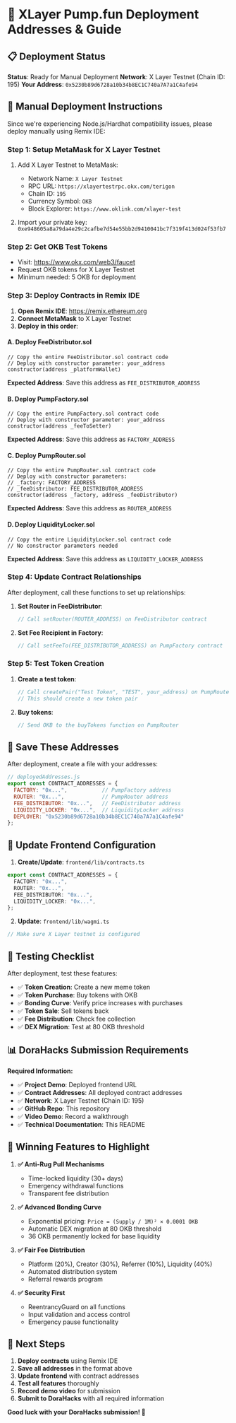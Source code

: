 # 🚀 XLayer Pump.fun Deployment Addresses & Guide

## 📋 Deployment Status
**Status**: Ready for Manual Deployment
**Network**: X Layer Testnet (Chain ID: 195)
**Your Address**: `0x5230b89d6728a10b34b8EC1C740a7A7a1C4afe94`

## 🎯 Manual Deployment Instructions

Since we're experiencing Node.js/Hardhat compatibility issues, please deploy manually using Remix IDE:

### Step 1: Setup MetaMask for X Layer Testnet
1. Add X Layer Testnet to MetaMask:
   - Network Name: `X Layer Testnet`
   - RPC URL: `https://xlayertestrpc.okx.com/terigon`
   - Chain ID: `195`
   - Currency Symbol: `OKB`
   - Block Explorer: `https://www.oklink.com/xlayer-test`

2. Import your private key: `0xe948605a8a79da4e29c2cafbe7d54e55bb2d9410041bc7f319f413d024f53fb7`

### Step 2: Get OKB Test Tokens
- Visit: https://www.okx.com/web3/faucet
- Request OKB tokens for X Layer Testnet
- Minimum needed: 5 OKB for deployment

### Step 3: Deploy Contracts in Remix IDE

1. **Open Remix IDE**: https://remix.ethereum.org
2. **Connect MetaMask** to X Layer Testnet
3. **Deploy in this order**:

#### A. Deploy FeeDistributor.sol
```solidity
// Copy the entire FeeDistributor.sol contract code
// Deploy with constructor parameter: your_address
constructor(address _platformWallet)
```
**Expected Address**: Save this address as `FEE_DISTRIBUTOR_ADDRESS`

#### B. Deploy PumpFactory.sol
```solidity
// Copy the entire PumpFactory.sol contract code
// Deploy with constructor parameter: your_address
constructor(address _feeToSetter)
```
**Expected Address**: Save this address as `FACTORY_ADDRESS`

#### C. Deploy PumpRouter.sol
```solidity
// Copy the entire PumpRouter.sol contract code
// Deploy with constructor parameters:
// _factory: FACTORY_ADDRESS
// _feeDistributor: FEE_DISTRIBUTOR_ADDRESS
constructor(address _factory, address _feeDistributor)
```
**Expected Address**: Save this address as `ROUTER_ADDRESS`

#### D. Deploy LiquidityLocker.sol
```solidity
// Copy the entire LiquidityLocker.sol contract code
// No constructor parameters needed
```
**Expected Address**: Save this address as `LIQUIDITY_LOCKER_ADDRESS`

### Step 4: Update Contract Relationships

After deployment, call these functions to set up relationships:

1. **Set Router in FeeDistributor**:
   ```javascript
   // Call setRouter(ROUTER_ADDRESS) on FeeDistributor contract
   ```

2. **Set Fee Recipient in Factory**:
   ```javascript
   // Call setFeeTo(FEE_DISTRIBUTOR_ADDRESS) on PumpFactory contract
   ```

### Step 5: Test Token Creation

1. **Create a test token**:
   ```javascript
   // Call createPair("Test Token", "TEST", your_address) on PumpRouter
   // This should create a new token pair
   ```

2. **Buy tokens**:
   ```javascript
   // Send OKB to the buyTokens function on PumpRouter
   ```

## 📝 Save These Addresses

After deployment, create a file with your addresses:

```javascript
// deployedAddresses.js
export const CONTRACT_ADDRESSES = {
  FACTORY: "0x...",           // PumpFactory address
  ROUTER: "0x...",            // PumpRouter address
  FEE_DISTRIBUTOR: "0x...",   // FeeDistributor address
  LIQUIDITY_LOCKER: "0x...",  // LiquidityLocker address
  DEPLOYER: "0x5230b89d6728a10b34b8EC1C740a7A7a1C4afe94"
};
```

## 🔧 Update Frontend Configuration

1. **Create/Update**: `frontend/lib/contracts.ts`
```typescript
export const CONTRACT_ADDRESSES = {
  FACTORY: "0x...",
  ROUTER: "0x...",
  FEE_DISTRIBUTOR: "0x...",
  LIQUIDITY_LOCKER: "0x...",
};
```

2. **Update**: `frontend/lib/wagmi.ts`
```typescript
// Make sure X Layer testnet is configured
```

## 🧪 Testing Checklist

After deployment, test these features:

- ✅ **Token Creation**: Create a new meme token
- ✅ **Token Purchase**: Buy tokens with OKB
- ✅ **Bonding Curve**: Verify price increases with purchases
- ✅ **Token Sale**: Sell tokens back
- ✅ **Fee Distribution**: Check fee collection
- ✅ **DEX Migration**: Test at 80 OKB threshold

## 📊 DoraHacks Submission Requirements

**Required Information:**
- ✅ **Project Demo**: Deployed frontend URL
- ✅ **Contract Addresses**: All deployed contract addresses
- ✅ **Network**: X Layer Testnet (Chain ID: 195)
- ✅ **GitHub Repo**: This repository
- ✅ **Video Demo**: Record a walkthrough
- ✅ **Technical Documentation**: This README

## 🎯 Winning Features to Highlight

1. **✅ Anti-Rug Pull Mechanisms**
   - Time-locked liquidity (30+ days)
   - Emergency withdrawal functions
   - Transparent fee distribution

2. **✅ Advanced Bonding Curve**
   - Exponential pricing: `Price = (Supply / 1M)² × 0.0001 OKB`
   - Automatic DEX migration at 80 OKB threshold
   - 36 OKB permanently locked for base liquidity

3. **✅ Fair Fee Distribution**
   - Platform (20%), Creator (30%), Referrer (10%), Liquidity (40%)
   - Automated distribution system
   - Referral rewards program

4. **✅ Security First**
   - ReentrancyGuard on all functions
   - Input validation and access control
   - Emergency pause functionality

## 🚀 Next Steps

1. **Deploy contracts** using Remix IDE
2. **Save all addresses** in the format above
3. **Update frontend** with contract addresses
4. **Test all features** thoroughly
5. **Record demo video** for submission
6. **Submit to DoraHacks** with all required information

**Good luck with your DoraHacks submission! 🎉**
